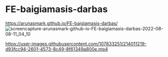 # FE-baigiamasis-darbas
https://arunasmark.github.io/FE-baigiamasis-darbas/
![screencapture-arunasmark-github-io-FE-baigiamasis-darbas-2022-08-08-11_04_10](https://user-images.githubusercontent.com/107833251/183370033-40efb9d4-9907-44d7-94c8-e6880f458694.png)

https://user-images.githubusercontent.com/107833251/214011219-d93fcc94-2601-4573-8c49-8f61349a800e.mp4


